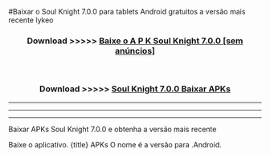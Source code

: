 #Baixar o Soul Knight 7.0.0  para tablets Android gratuitos a versão mais recente lykeo


<div align="center">
<h3>Download >>>>> <a href="https://pt-web.web.app/?pt= Soul Knight 7.0.0">Baixe o A P K Soul Knight 7.0.0 [sem anúncios]</a></h3><br>

<h3>Download >>>>> <a href="https://pt-web.web.app/?pt= Soul Knight 7.0.0">Soul Knight 7.0.0 Baixar APKs</a></h3>
</div>

----------------------------------------------------------

----------------------------------------------------------

----------------------------------------------------------

Baixar APKs Soul Knight 7.0.0 e obtenha a versão mais recente

Baixe o aplicativo. {title} APKs O nome é a versão para .Android.


